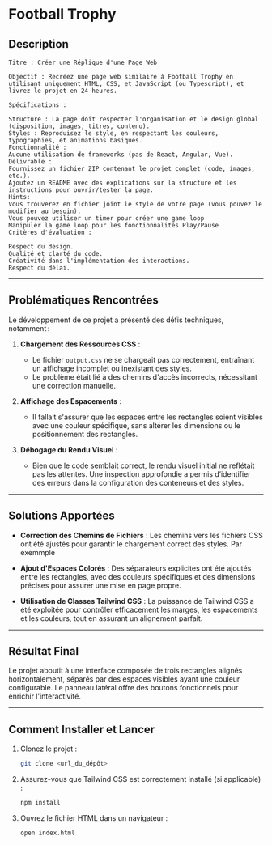 # Football Trophy

## Description
    Titre : Créer une Réplique d'une Page Web

    Objectif : Recréez une page web similaire à Football Trophy en utilisant uniquement HTML, CSS, et JavaScript (ou Typescript), et livrez le projet en 24 heures.

    Spécifications :

    Structure : La page doit respecter l'organisation et le design global (disposition, images, titres, contenu).
    Styles : Reproduisez le style, en respectant les couleurs, typographies, et animations basiques.
    Fonctionnalité :
    Aucune utilisation de frameworks (pas de React, Angular, Vue).
    Délivrable :
    Fournissez un fichier ZIP contenant le projet complet (code, images, etc.).
    Ajoutez un README avec des explications sur la structure et les instructions pour ouvrir/tester la page.
    Hints:
    Vous trouverez en fichier joint le style de votre page (vous pouvez le modifier au besoin).
    Vous pouvez utiliser un timer pour créer une game loop
    Manipuler la game loop pour les fonctionnalités Play/Pause
    Critères d'évaluation :

    Respect du design.
    Qualité et clarté du code.
    Créativité dans l'implémentation des interactions.
    Respect du délai.

---

## Problématiques Rencontrées

Le développement de ce projet a présenté des défis techniques, notamment :

1. **Chargement des Ressources CSS** :
   - Le fichier `output.css` ne se chargeait pas correctement, entraînant un affichage incomplet ou inexistant des styles.
   - Le problème était lié à des chemins d'accès incorrects, nécessitant une correction manuelle.

2. **Affichage des Espacements** :
   - Il fallait s'assurer que les espaces entre les rectangles soient visibles avec une couleur spécifique, sans altérer les dimensions ou le positionnement des rectangles.

3. **Débogage du Rendu Visuel** :
   - Bien que le code semblait correct, le rendu visuel initial ne reflétait pas les attentes. Une inspection approfondie a permis d’identifier des erreurs dans la configuration des conteneurs et des styles.

---

## Solutions Apportées

- **Correction des Chemins de Fichiers** :
  Les chemins vers les fichiers CSS ont été ajustés pour garantir le chargement correct des styles. Par exemmple 

- **Ajout d'Espaces Colorés** :
  Des séparateurs explicites ont été ajoutés entre les rectangles, avec des couleurs spécifiques et des dimensions précises pour assurer une mise en page propre.

- **Utilisation de Classes Tailwind CSS** :
  La puissance de Tailwind CSS a été exploitée pour contrôler efficacement les marges, les espacements et les couleurs, tout en assurant un alignement parfait.

---

## Résultat Final

Le projet aboutit à une interface composée de trois rectangles alignés horizontalement, séparés par des espaces visibles ayant une couleur configurable. Le panneau latéral offre des boutons fonctionnels pour enrichir l'interactivité.

---

## Comment Installer et Lancer

1. Clonez le projet :
   ```bash
   git clone <url_du_dépôt>
   ```

2. Assurez-vous que Tailwind CSS est correctement installé (si applicable) :
   ```bash
   npm install
   ```

3. Ouvrez le fichier HTML dans un navigateur :
   ```bash
   open index.html
   ```
